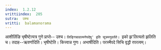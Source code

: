 ```yaml
---
index:  1.2.12
vrittiindex:  205
sutra:  उश्च
vritti:  balamanorama 
---
```


आशीर्लिङि भृषीष्टेत्यत्र गुणे प्राप्ते-- उश्च। `लिङ्गिचावात्मनेपदेषु' इति सूत्रमनुवर्तते। `इको झ'लित्यतो झलिति च। तदाह--ऋवर्णादिति। भृषीष्टेति। कित्त्वान्न गुणः। अभार्षीदिति। परस्मैपदे सिचि वृद्धौ रपरत्वम्। 

